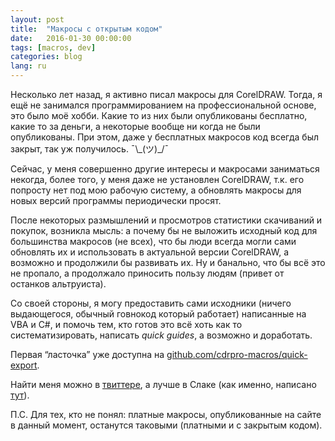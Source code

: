 ```yaml
---
layout: post
title:  "Макросы с открытым кодом"
date:   2016-01-30 00:00:00
tags: [macros, dev]
categories: blog
lang: ru
---
```


Несколько лет назад, я активно писал макросы для CorelDRAW. Тогда, я ещё не занимался программированием на профессиональной основе, это было моё хобби. Какие то из них были опубликованы бесплатно, какие то за деньги, а некоторые вообще ни когда не были опубликованы. При этом, даже у бесплатных макросов код всегда был закрыт, так уж получилось. ¯\\\_(ツ)\_/¯

Сейчас, у меня совершенно другие интересы и макросами заниматься некогда, более того, у меня даже не установлен CorelDRAW, т.к. его попросту нет под мою рабочую систему, а обновлять макросы для новых версий программы периодически просят. 

После некоторых размышлений и просмотров статистики скачиваний и покупок, возникла мысль: а почему бы не выложить исходный код для большинства макросов (не всех), что бы люди всегда могли сами обновлять их и использовать в актуальной версии CorelDRAW, а возможно и продолжили бы развивать их. Ну и банально, что бы всё это не пропало, а продолжало приносить пользу людям (привет от останков альтруиста).

Со своей стороны, я могу предоставить сами исходники (ничего выдающегося, обычный говнокод который работает) написанные на VBA и C#, и помочь тем, кто готов это всё хоть как то систематизировать, написать _quick guides_, а возможно и доработать.

Первая “ласточка” уже доступна на [github.com/cdrpro-macros/quick-export](https://github.com/cdrpro-macros/quick-export).

Найти меня можно в [твиттере](https://twitter.com/cdrpro_ru), а лучше в Слаке (как именно, написано [тут](/forum/)).

П.С. Для тех, кто не понял: платные макросы, опубликованные на сайте в данный момент, останутся таковыми (платными и с закрытым кодом).

